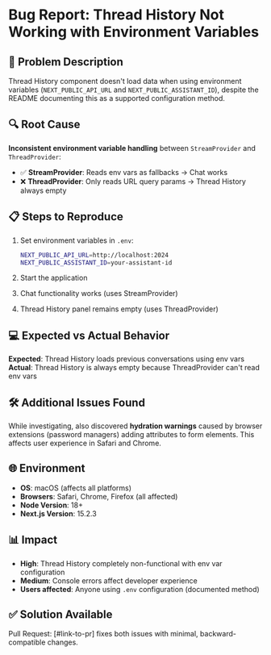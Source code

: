 # Bug Report: Thread History Not Working with Environment Variables

## 🐛 **Problem Description**

Thread History component doesn't load data when using environment variables (`NEXT_PUBLIC_API_URL` and `NEXT_PUBLIC_ASSISTANT_ID`), despite the README documenting this as a supported configuration method.

## 🔍 **Root Cause**

**Inconsistent environment variable handling** between `StreamProvider` and `ThreadProvider`:

- ✅ **StreamProvider**: Reads env vars as fallbacks → Chat works
- ❌ **ThreadProvider**: Only reads URL query params → Thread History always empty

## 📋 **Steps to Reproduce**

1. Set environment variables in `.env`:
   ```bash
   NEXT_PUBLIC_API_URL=http://localhost:2024
   NEXT_PUBLIC_ASSISTANT_ID=your-assistant-id
   ```

2. Start the application
3. Chat functionality works (uses StreamProvider)
4. Thread History panel remains empty (uses ThreadProvider)

## 💻 **Expected vs Actual Behavior**

**Expected**: Thread History loads previous conversations using env vars
**Actual**: Thread History is always empty because ThreadProvider can't read env vars

## 🛠️ **Additional Issues Found**

While investigating, also discovered **hydration warnings** caused by browser extensions (password managers) adding attributes to form elements. This affects user experience in Safari and Chrome.

## 🌐 **Environment**

- **OS**: macOS (affects all platforms)
- **Browsers**: Safari, Chrome, Firefox (all affected)  
- **Node Version**: 18+
- **Next.js Version**: 15.2.3

## 📊 **Impact**

- **High**: Thread History completely non-functional with env var configuration
- **Medium**: Console errors affect developer experience
- **Users affected**: Anyone using `.env` configuration (documented method)

## ✅ **Solution Available**

Pull Request: [#link-to-pr] fixes both issues with minimal, backward-compatible changes.
